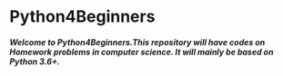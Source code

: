 # Python4Beginners
##### Welcome to Python4Beginners.This repository will have codes on Homework problems in computer science. It will mainly be based on Python 3.6+.

